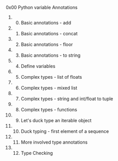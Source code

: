 0x00 Python variable Annotations
1. 0. Basic annotations - add
2. 1. Basic annotations - concat
3. 2. Basic annotations - floor
4. 3. Basic annotations - to string
5. 4. Define variables
6. 5. Complex types - list of floats
7. 6. Complex types - mixed list
8. 7. Complex types - string and int/float to tuple
9. 8. Complex types - functions
10. 9. Let's duck type an iterable object
11. 10. Duck typing - first element of a sequence
12. 11. More involved type annotations
13. 12. Type Checking
